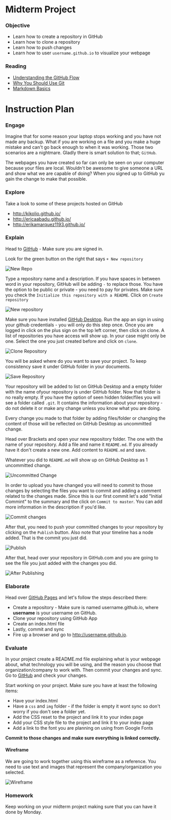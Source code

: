 # Midterm Project

### Objective

* Learn how to create a repository in GitHub
* Learn how to clone a repository
* Learn how to push changes
* Learn how to user `username.github.io` to visualize your webpage

### Reading

* [Understanding the GitHub Flow](https://guides.github.com/introduction/flow/index.html)
* [Why You Should Use Git](http://sixrevisions.com/git/why-you-should-use-git/)
* [Markdown Basics](https://help.github.com/articles/markdown-basics/)

# Instruction Plan

### Engage

Imagine that for some reason your laptop stops working and you have not made any backup. What if you are working on a file and you make a huge mistake and can't go back enough to when it was working. Those two scenarios are a nightmare. 
Gladly there is smart solution to that; `GitHub`.

The webpages you have created so far can only be seen on your computer because your files are local. Wouldn't be awesome to
give someone a URL and show what we are capable of doing? When you signed up to GitHub yu gain the change to make that
possible.

### Explore

Take a look to some of these projects hosted on GitHub
* http://kikolio.github.io/
* http://ericaabadu.github.io/
* http://erikamarquez1193.github.io/

### Explain

Head to [GitHub](http://www.github.com) - Make sure you are signed in.

Look for the green button on the right that says `+ New repository`

![New Repo](../images/09-10/new-repo-btn.jpg)

Type a repository name and a description. If you have spaces in between word in your repository, GitHub will be adding `-` to replace those.
You have the option to be public or private - you need to pay for privates. Make sure you check the `Initialize this repository with a README`. Click on `Create repository`

![New repository](../images/09-10/creating-repo.jpg)

Make sure you have installed [GitHub Desktop](https://desktop.github.com/). Run the app an sign in using your github credentials - you will only do this step once. Once you are logged in click on the plus sign on the top left corner, then click on clone. A list of repositories you have access will show up. In your case might only be one. Select the one you just created before and click on `clone`.

![Clone Repository](../images/09-10/clone-repo.jpg)

You will be asked where do you want to save your project. To keep consistency save it under GitHub folder in your documents.

![Save Repository](../images/09-10/save-repo.jpg)

Your repository will be added to list on GitHub Desktop and a empty folder with the name ofyour repository is under GitHub folder. Now that folder is no really empty. If you have the option of seen hidden folder/files you will see a folder called `.git`. It contains the information about your repository - do not delete it or make any change unless you know what you are doing.

Every change you made to that folder by adding files/folder or changing the content of those will be reflected on GitHub Desktop as uncommitted change.

Head over Brackets and open your new repository folder. The one with the name of your repository. Add a file and name it `README.md`. If you already have it don't create a new one. Add content to `README.md` and save.

Whatever you did to `README.md` will show up on GitHub Desktop as 1 uncommitted change.

![Uncommitted Change](../images/09-10/uncommitted-change.jpg)

In order to upload you have changed you will need to commit to those changes by selecting the files you want to commit and adding a comment related to the changes made. Since this is our first commit let's add "Initial Commint" to the summary and the click on `Commit to master`. You can add more information in the description if you'd like.

![Commit changes](../images/09-10/commit-change.jpg)

After that, you need to push your committed changes to your repository by clicking on the `Publish` button. Also note that your timeline has a node added. That is the commit you just did.

![Publish](../images/09-10/publish-btn.jpg)

After that, head over your repository in GitHub.com and you are going to see the file you just added with the changes you did.

![After Publishing](../images/09-10/after-publish.jpg)


### Elaborate

Head over [GitHub Pages](https://pages.github.com/) and let's follow the steps described there:

* Create a repository - Make sure is named username.github.io, where **username** is your username on GitHub.
* Clone your repository using GitHub App
* Create an index.html file
* Lastly, commit and sync
* Fire up a browser and go to http://username.github.io.

### Evaluate

In your project create a README.md file explaining what is your webpage about, what technology you will be using, and the reason you choose that organization/company to work with. Then commit your changes and sync. Go to [GitHub](http://github.com) and check your changes.

Start working on your project. Make sure you have at least the following items:
* Have your index.html
* Have a `css` and `img` folder - if the folder is empty it wont sync so don't worry if you don't see a folder yet.
* Add the CSS reset to the project and link it to your index page
* Add your CSS style file to the project and link it to your index page
* Add a link to the font you are planning on using from Google Fonts

**Commit to those changes and make sure everything is linked correctly.**

#### Wireframe

We are going to work together using this wireframe as a reference. You need to use text and images that represent the company/organization you selected.

![Wireframe](../images/09-10/wireframe-midterm.jpg)

### Homework

Keep working on your midterm project making sure that you can have it done by Monday.